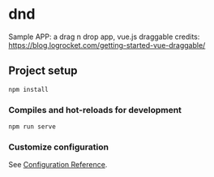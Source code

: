 # dnd
Sample APP: a drag n drop app, vue.js draggable credits: https://blog.logrocket.com/getting-started-vue-draggable/

## Project setup
```
npm install
```

### Compiles and hot-reloads for development
```
npm run serve
```

### Customize configuration
See [Configuration Reference](https://cli.vuejs.org/config/).

